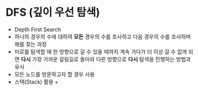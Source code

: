 # DFS (깊이 우선 탐색)
+ Depth First Search
+ 하나의 경우의 수에 대하여 **모든** 경우의 수를 조사하고 다음 경우의 수를 조사하며 해를 찾는 과정
+ 미로를 탐색할 때 한 방향으로 갈 수 있을 때까지 계속 가다가 더 이상 갈 수 없게 되면 **다시** 가장 가까운 갈림길로 돌아와 다른 방향으로 **다시** 탐색을 진행하는 방법과 유사
+ 모든 노드를 방문하고자 할 경우 사용
+ 스택(Stack) 활용
  + 
